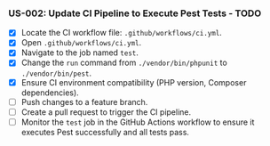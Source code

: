 ### US-002: Update CI Pipeline to Execute Pest Tests - TODO

- [x] Locate the CI workflow file: `.github/workflows/ci.yml`.
- [x] Open `.github/workflows/ci.yml`.
- [x] Navigate to the job named `test`.
- [x] Change the `run` command from `./vendor/bin/phpunit` to `./vendor/bin/pest`.
- [x] Ensure CI environment compatibility (PHP version, Composer dependencies).
- [ ] Push changes to a feature branch.
- [ ] Create a pull request to trigger the CI pipeline.
- [ ] Monitor the `test` job in the GitHub Actions workflow to ensure it executes Pest successfully and all tests pass.